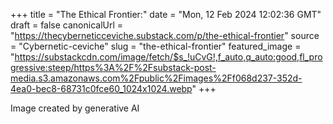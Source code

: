 +++
title = "The Ethical Frontier:"
date = "Mon, 12 Feb 2024 12:02:36 GMT"
draft = false
canonicalUrl = "https://thecyberneticceviche.substack.com/p/the-ethical-frontier"
source = "Cybernetic-ceviche"
slug = "the-ethical-frontier"
featured_image = "https://substackcdn.com/image/fetch/$s_!uCvG!,f_auto,q_auto:good,fl_progressive:steep/https%3A%2F%2Fsubstack-post-media.s3.amazonaws.com%2Fpublic%2Fimages%2Ff068d237-352d-4ea0-bec8-68731c0fce60_1024x1024.webp"
+++

Image created by generative AI
